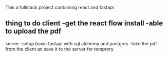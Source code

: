 This a fullstack project containing react and fastapi

thing to do
client
-get the react flow install
-able to upload the pdf
-

server
-setup basic fastapi with sql alchemy and postgres 
-take the pdf from the client an save it to the server for temprory


